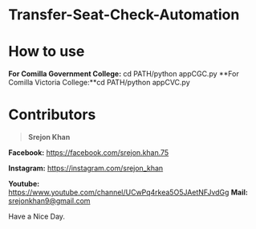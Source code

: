 # Transfer-Seat-Check-Automation


# How to use
**For Comilla Government College:** cd PATH/python appCGC.py
**For Comilla Victoria College:**cd PATH/python appCVC.py

# Contributors 
 >**Srejon Khan**
 
**Facebook:** https://facebook.com/srejon.khan.75

**Instagram:** https://instagram.com/srejon_khan

**Youtube:** https://www.youtube.com/channel/UCwPq4rkea5O5JAetNFJvdGg
**Mail:** srejonkhan9@gmail.com

Have a Nice Day.
